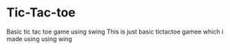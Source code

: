 # Tic-Tac-toe
Basic tic tac toe game using swing
This is just basic tictactoe gamee which i made using using wing
